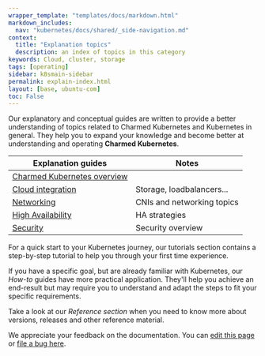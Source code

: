 ```yaml
---
wrapper_template: "templates/docs/markdown.html"
markdown_includes:
  nav: "kubernetes/docs/shared/_side-navigation.md"
context:
  title: "Explanation topics"
  description: an index of topics in this category
keywords: Cloud, cluster, storage
tags: [operating]
sidebar: k8smain-sidebar
permalink: explain-index.html
layout: [base, ubuntu-com]
toc: False
---
```

Our explanatory and conceptual guides are written to provide a better understanding of topics related to Charmed Kubernetes and Kubernetes in general. They help you to expand your knowledge and become better at understanding and operating **Charmed Kubernetes**.

| **Explanation guides** | Notes |
|--|--|
| [Charmed Kubernetes overview](/kubernetes/docs/overview) | |
| [Cloud integration](/kubernetes/docs/explain-cloud)| Storage, loadbalancers...|
| [Networking](/kubernetes/docs/cni-overview)| CNIs and networking topics|
| [High Availability](/kubernetes/docs/high-availability)| HA strategies|
| [Security](/kubernetes/docs/security)| Security overview |

For a quick start to your Kubernetes journey, our tutorials section contains a step-by-step tutorial to help you through your first time experience.

If you have a specific goal, but are already familiar with Kubernetes, our _How-to_ guides have more practical application. They'll help you achieve an end-result but may require you to understand and adapt the steps to fit your specific requirements.

Take a look at our  _Reference section_ when  you need to know more about versions, releases and other reference material.

<!-- FEEDBACK -->
<div class="p-notification--information">
  <div class="p-notification__content">
    <p class="p-notification__message">We appreciate your feedback on the documentation. You can
    <a href="https://github.com/charmed-kubernetes/kubernetes-docs/edit/main/pages/k8s/explanation-index.md" >edit this page</a>
    or
    <a href="https://github.com/charmed-kubernetes/kubernetes-docs/issues/new" >file a bug here</a>.</p>
  </div>
</div>
